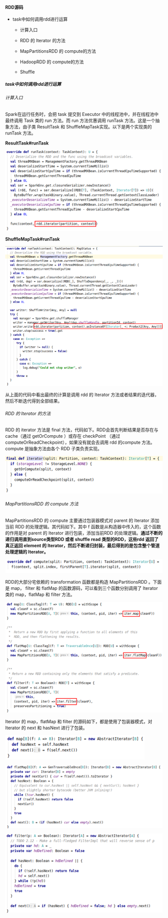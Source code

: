 #### RDD源码

- task中如何调用rdd进行运算
  
  - 计算入口
  
  - RDD 的 Iterator 的方法
  
  - MapPartitionsRDD 的 compute的方法
  
  - HadoopRDD 的 compute的方法
  
  - Shuffle

##### task中如何调用rdd进行运算

###### 计算入口

Spark在运行任务时，会把 task 提交到 Executor 中的线程池中，并在线程池中最终调用 Task 类的 run 方法。而 run 方法优惠调用 runTask 方法。这是一个抽象方法，由子类 ResultTask 和 ShuffleMapTask实现。以下是两个实现类的 runTask 方法。<br>

**ResultTask#runTask**

![](img/ResultTask_runTask.png)<br>

**ShuffleMapTask#runTask**<br>

![](img/ShuffleMapTask_runTask.png)<br>

从上面的代码中看出最终的计算是调用 rdd 的 Iterator 方法或者结果的迭代器，然后不断迭代得到全部结果。

###### RDD 的 Iterator 的方法

RDD 的 iterator 方法是 final 方法，代码如下。RDD会首先判断结果是否存在与cache（通过 getOrCompute ）或存在 checkPoint （通过 computeOrReadCheckpoint），如果没有就会去调用 rdd 的compute 方法。compute 是抽象方法由各个 RDD 子类负责实现。

![](img/RDD_iterator.png)

###### MapPartitionsRDD 的 compute 方法

MapPartitionsRDD 的 compute 主要通过包装器模式对 parent 的 Iterator 添加当前 RDD 的处理逻辑。其代码如下。其中 f 函数是从构造器中传入的，这个函数的作用是对 parent 的 Iterator 进行包装，添加当前RDD 的处理逻辑。**通过不断的递归调用直到source类型RDD 或者 shuffle read 类型的RDD，这些rdd 返回了真正返回 element 的 Iterator，然后不断递归封装，最后得到的是包含整个管道处理逻辑的 Iterator。**

![](img/MapPartitionsRDD_compute.png)<br>

RDD的大部分宅依赖的 transformation 函数都是构造 MapPartitionsRDD 。下面是 map， filter 和 flatMap 的函数源码，可以看到三个函数分别调用了 Iterator 类的 map，flatMap 和 filter 方法。

![](img/RDD_map_flatMap_filter.png)<br>

Iterator 的 map，flatMap 和 filter 的源码如下，都是使用了包装器模式，对Iterator 的 next 和 hasNext 进行了包装。

![](img/Iterator_map.png)

![](img/Iterator_flatMap.png)

![](img/Iterator_filter.png)


